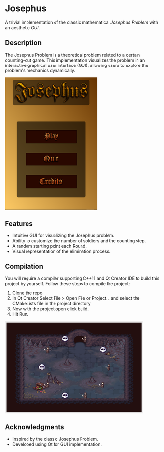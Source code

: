 # Josephus
A trivial implementation of the classic mathematical *Josephus Problem* with an aesthetic *GUI*.

## Description
The Josephus Problem is a theoretical problem related to a certain counting-out game. This implementation visualizes the problem in an interactive graphical user interface (GUI), allowing users to explore the problem's mechanics dynamically.

<img src="/resources/main.png" alt="Main Menu" width="300" height="430">

## Features
- Intuitive GUI for visualizing the Josephus problem.
- Ability to customize the number of soldiers and the counting step.
- A random starting point each Round.
- Visual representation of the elimination process.

## Compilation
You will require a compiler supporting C++11 and Qt Creator IDE to build this project by yourself. Follow these steps to compile the project:
1. Clone the repo
2. In Qt Creator Select File > Open File or Project... and select the CMakeLists file in the project directory
3. Now with the project open click build.
4. Hit Run.

<img src="/resources/gameplay.png" alt="Game Play" width="450" height="300">


## Acknowledgments
- Inspired by the classic Josephus Problem.
- Developed using Qt for GUI implementation.

